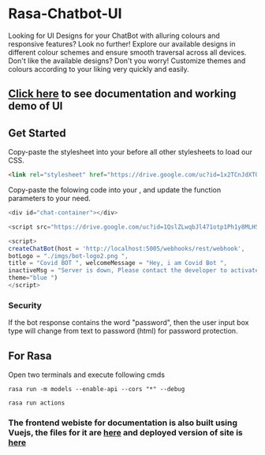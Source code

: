 # Rasa-Chatbot-UI

Looking for UI Designs for your ChatBot with alluring colours and responsive features? Look no further! Explore our available designs in different colour schemes and ensure smooth traversal across all devices. Don't like the available designs? Don't you worry! Customize themes and colours according to your liking very quickly and easily.

<h2><a href="https://elysian01.github.io/Chatbot-UI/">Click here</a> to see documentation and working demo of UI</h2>

## Get Started

Copy-paste the stylesheet <link> into your <head> before all other stylesheets to load our CSS.

```html
<link rel="stylesheet" href="https://drive.google.com/uc?id=1x2TCnJdXTQFErgZhxjMUWKIIfIfSbIy-">
```

Copy-paste the folowing code into your <body>, and update the function parameters to your need.

```js
<div id="chat-container"></div>

<script src="https://drive.google.com/uc?id=1QslZLwqbJl471otp1Ph1y8MLHSzKqCPl"></script>

<script>
createChatBot(host = 'http://localhost:5005/webhooks/rest/webhook',
botLogo = "./imgs/bot-logo2.png ",
title = "Covid BOT ", welcomeMessage = "Hey, i am Covid Bot ",
inactiveMsg = "Server is down, Please contact the developer to activate it ",
theme="blue ")
</script>
```

### Security

If the bot response contains the word "password", then the user input box type will change from text to password (html) for password protection.

## For Rasa

Open two terminals and execute following cmds

```
rasa run -m models --enable-api --cors "*" --debug
```

```
rasa run actions
```


### The frontend webiste for documentation is also built using Vuejs, the files for it are [here](./chatbot-ui-vuejs-app) and deployed version of site is [here](https://chatbot-web-ui.netlify.app/) 
